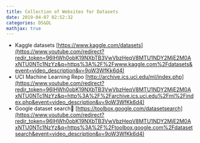 ```yaml
---
title: Collection of Websites for Datasets
date: 2019-04-07 02:52:32
categories: DS&DL
mathjax: true
---
```


- Kaggle datasets
  [https://www.kaggle.com/datasets](https://www.youtube.com/redirect?redir_token=96IHWh0obK19NXbTB3VwVbzHeqV8MTU1NDY2MjE2M0AxNTU0NTc1NzYz&q=https%3A%2F%2Fwww.kaggle.com%2Fdatasets&event=video_description&v=9oW3WfKk6d4)
- UCI Machine Learning Repo
  [http://archive.ics.uci.edu/ml/index.php](https://www.youtube.com/redirect?redir_token=96IHWh0obK19NXbTB3VwVbzHeqV8MTU1NDY2MjE2M0AxNTU0NTc1NzYz&q=http%3A%2F%2Farchive.ics.uci.edu%2Fml%2Findex.php&event=video_description&v=9oW3WfKk6d4)
- Google dataset search🌟
  [https://toolbox.google.com/datasetsearch](https://www.youtube.com/redirect?redir_token=96IHWh0obK19NXbTB3VwVbzHeqV8MTU1NDY2MjE2M0AxNTU0NTc1NzYz&q=https%3A%2F%2Ftoolbox.google.com%2Fdatasetsearch&event=video_description&v=9oW3WfKk6d4)

<!-- more -->